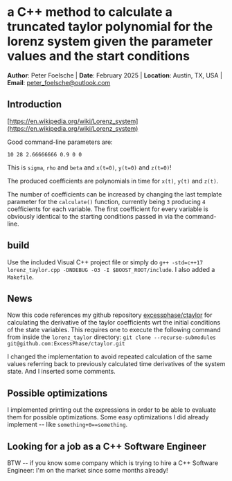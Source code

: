 # a C++ method to calculate a truncated taylor polynomial for the lorenz system given the parameter values and the start conditions


**Author**: Peter Foelsche |
**Date**: February 2025 |
**Location**: Austin, TX, USA |
**Email**: [peter_foelsche@outlook.com](mailto:peter_foelsche@outlook.com)

## Introduction

[https://en.wikipedia.org/wiki/Lorenz_system](https://en.wikipedia.org/wiki/Lorenz_system)

Good command-line parameters are:

`10 28 2.66666666 0.9 0 0`

This is `sigma`, `rho` and `beta` and `x(t=0)`, `y(t=0)` and `z(t=0)`!

The produced coefficients are polynomials in time for `x(t)`, `y(t)` and `z(t)`.

The number of coefficients can be increased by changing the last template parameter for the `calculate()` function, currently being `3` producing `4` coefficients for each variable. The first coefficient for every variable is obviously identical to the starting conditions passed in via the command-line.

## build

Use the included Visual C++ project file or simply do `g++ -std=c++17 lorenz_taylor.cpp -DNDEBUG -O3 -I $BOOST_ROOT/include`.
I also added a `Makefile`.

## News

Now this code references my github repository [excessphase/ctaylor](https://github.com/ExcessPhase/ctaylor) for calculating the derivative of the taylor coefficients wrt the initial conditions of the state variables. This requires one to execute the following command from inside the `lorenz_taylor` directory: `git clone --recurse-submodules git@github.com:ExcessPhase/ctaylor.git`


I changed the implementation to avoid repeated calculation of the same values referring back to previously calculated time derivatives of the system state.
And I inserted some comments.

## Possible optimizations

I implemented printing out the expressions in order to be able to evaluate them for possible optimizations.
Some easy optimizations I did already implement -- like `something+0==something`.

## Looking for a job as a C++ Software Engineer

BTW -- if you know some company which is trying to hire a C++ Software Engineer: I'm on the market since some months already!
